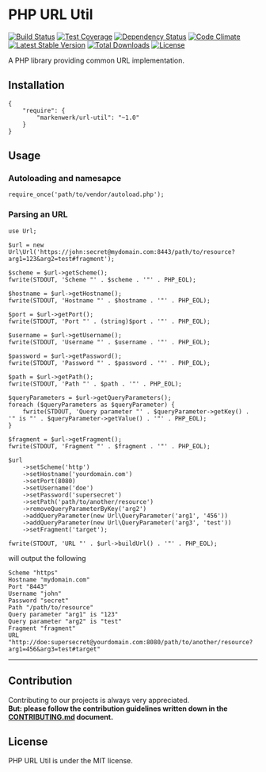 # PHP URL Util

[![Build Status](https://travis-ci.org/markenwerk/php-url-util.svg?branch=master)](https://travis-ci.org/markenwerk/php-url-util)
[![Test Coverage](https://codeclimate.com/github/markenwerk/php-url-util/badges/coverage.svg)](https://codeclimate.com/github/markenwerk/php-url-util/coverage)
[![Dependency Status](https://www.versioneye.com/user/projects/571f8827fcd19a00415b2836/badge.svg)](https://www.versioneye.com/user/projects/571f8827fcd19a00415b2836)
[![Code Climate](https://codeclimate.com/github/markenwerk/php-url-util/badges/gpa.svg)](https://codeclimate.com/github/markenwerk/php-url-util)
[![Latest Stable Version](https://poser.pugx.org/markenwerk/url-util/v/stable)](https://packagist.org/packages/markenwerk/url-util)
[![Total Downloads](https://poser.pugx.org/markenwerk/url-util/downloads)](https://packagist.org/packages/markenwerk/url-util)
[![License](https://poser.pugx.org/markenwerk/url-util/license)](https://packagist.org/packages/markenwerk/url-util)

A PHP library providing common URL implementation.

## Installation

```{json}
{
   	"require": {
        "markenwerk/url-util": "~1.0"
    }
}
```

## Usage

### Autoloading and namesapce

```{php}  
require_once('path/to/vendor/autoload.php');
```

### Parsing an URL

```{php}
use Url;

$url = new Url\Url('https://john:secret@mydomain.com:8443/path/to/resource?arg1=123&arg2=test#fragment');

$scheme = $url->getScheme();
fwrite(STDOUT, 'Scheme "' . $scheme . '"' . PHP_EOL);

$hostname = $url->getHostname();
fwrite(STDOUT, 'Hostname "' . $hostname . '"' . PHP_EOL);

$port = $url->getPort();
fwrite(STDOUT, 'Port "' . (string)$port . '"' . PHP_EOL);

$username = $url->getUsername();
fwrite(STDOUT, 'Username "' . $username . '"' . PHP_EOL);

$password = $url->getPassword();
fwrite(STDOUT, 'Password "' . $password . '"' . PHP_EOL);

$path = $url->getPath();
fwrite(STDOUT, 'Path "' . $path . '"' . PHP_EOL);

$queryParameters = $url->getQueryParameters();
foreach ($queryParameters as $queryParameter) {
	fwrite(STDOUT, 'Query parameter "' . $queryParameter->getKey() . '" is "' . $queryParameter->getValue() . '"' . PHP_EOL);
}

$fragment = $url->getFragment();
fwrite(STDOUT, 'Fragment "' . $fragment . '"' . PHP_EOL);

$url
	->setScheme('http')
	->setHostname('yourdomain.com')
	->setPort(8080)
	->setUsername('doe')
	->setPassword('supersecret')
	->setPath('path/to/another/resource')
	->removeQueryParameterByKey('arg2')
	->addQueryParameter(new Url\QueryParameter('arg1', '456'))
	->addQueryParameter(new Url\QueryParameter('arg3', 'test'))
	->setFragment('target');

fwrite(STDOUT, 'URL "' . $url->buildUrl() . '"' . PHP_EOL);
```

will output the following

```{http}
Scheme "https"
Hostname "mydomain.com"
Port "8443"
Username "john"
Password "secret"
Path "/path/to/resource"
Query parameter "arg1" is "123"
Query parameter "arg2" is "test"
Fragment "fragment"
URL "http://doe:supersecret@yourdomain.com:8080/path/to/another/resource?arg1=456&arg3=test#target"
```

---

## Contribution

Contributing to our projects is always very appreciated.  
**But: please follow the contribution guidelines written down in the [CONTRIBUTING.md](https://github.com/markenwerk/php-url-util/blob/master/CONTRIBUTING.md) document.**

## License

PHP URL Util is under the MIT license.